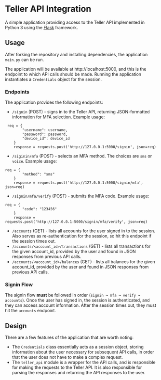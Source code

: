 # Teller API Integration

A simple application providing access to the Teller API implemented in Python 3 
using the [Flask](https://flask.palletsprojects.com/en/1.1.x/) framework.

## Usage

After forking the repository and installing dependencies, the application ```main.py``` can be run.

The application will be available at http://localhost:5000, and this is the endpoint to which API calls should be made.
Running the application instantiates a ```Credentials``` object for the session.

### Endpoints

The application provides the following endpoints:
 - ```/signin``` (POST) - signs in to the Teller API, returning JSON-formatted information for MFA selection. Example usage:
```
 req = {
        "username": username,
        "password": password,
        "device_id": device_id
    }
    response = requests.post('http://127.0.0.1:5000/signin', json=req)
 ```
 - ```/siginin/mfa``` (POST) - selects an MFA method. The choices are ```sms``` or ```voice```. Example usage:
```
req = {
        "method": "sms"
    }
    response = requests.post('http://127.0.0.1:5000/signin/mfa', json=req)
```
 - ```/signin/mfa/verify``` (POST) - submits the MFA code. Example usage: 
```
req = {
        "code": "123456"
    }
    response = requests.post('http://127.0.0.1:5000/signin/mfa/verify', json=req)
```
 - ```/accounts``` (GET) - lists all accounts for the user signed in to the session. Also serves as re-authentication for the session, so hit this endpoint if the session times out.
 - ```/accounts/<account_id>/transactions``` (GET) - lists all transactions for the given account_id, provided by the user and found in JSON responses from previous API calls.
 - ```/accounts/<account_id>/balances``` (GET) - lists all balances for the given account_id, provided by the user and found in JSON responses from previous API calls.

### Signin Flow

The signin flow **must** be followed in order (```signin → mfa → verify → accounts```). Once the user has signed in, the session is authenticated, and they can access account information. After the session times out, they must hit the ```accounts``` endpoint.

## Design

There are a few features of the application that are worth noting:
 - The ```Credentials``` class essentially acts as a session object, storing information about the user necessary for subsequent API calls, in order that the user does not have to make a complex request.
 - The ```teller_api``` module is a wrapper for the API calls, and is responsible for making the requests to the Teller API. It is also responsible for parsing the responses and returning the API responses to the user.






